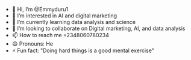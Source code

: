 - 👋 Hi, I’m @Emmyduru1
- 👀 I’m interested in AI and digital marketing
- 🌱 I’m currently learning data analysis and science
- 💞️ I’m looking to collaborate on Digital marketing, AI, and data analysis
- 📫 How to reach me +2348060780234
- 😄 Pronouns: He
- ⚡ Fun fact: "Doing hard things is a good mental exercise"

<!---
Emmyduru1/Emmyduru1 is a ✨ special ✨ repository because its `README.md` (this file) appears on your GitHub profile.
You can click the Preview link to take a look at your changes.
--->
